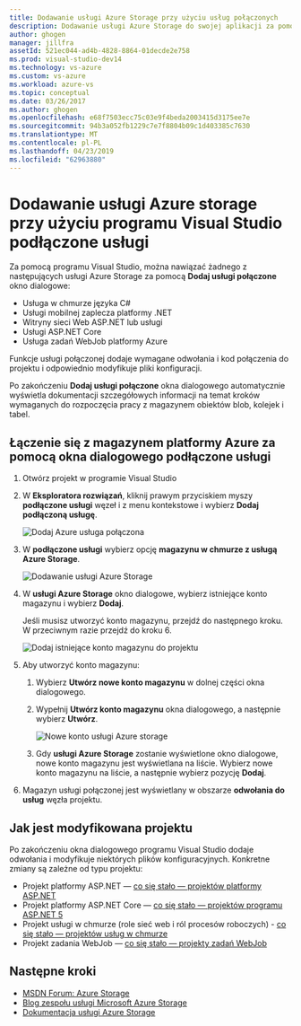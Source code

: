 ```yaml
---
title: Dodawanie usługi Azure Storage przy użyciu usług połączonych
description: Dodawanie usługi Azure Storage do swojej aplikacji za pomocą okna dialogowego programu Visual Studio Dodaj połączone usługi
author: ghogen
manager: jillfra
assetId: 521ec044-ad4b-4828-8864-01decde2e758
ms.prod: visual-studio-dev14
ms.technology: vs-azure
ms.custom: vs-azure
ms.workload: azure-vs
ms.topic: conceptual
ms.date: 03/26/2017
ms.author: ghogen
ms.openlocfilehash: e68f7503ecc75c03e9f4beda2003415d3175ee7e
ms.sourcegitcommit: 94b3a052fb1229c7e7f8804b09c1d403385c7630
ms.translationtype: MT
ms.contentlocale: pl-PL
ms.lasthandoff: 04/23/2019
ms.locfileid: "62963880"
---
```

# <a name="adding-azure-storage-by-using-visual-studio-connected-services"></a>Dodawanie usługi Azure storage przy użyciu programu Visual Studio podłączone usługi
Za pomocą programu Visual Studio, można nawiązać żadnego z następujących usługi Azure Storage za pomocą **Dodaj usługi połączone** okno dialogowe:

- Usługa w chmurze języka C#
- Usługi mobilnej zaplecza platformy .NET
- Witryny sieci Web ASP.NET lub usługi
- Usługi ASP.NET Core
- Usługa zadań WebJob platformy Azure

Funkcje usługi połączonej dodaje wymagane odwołania i kod połączenia do projektu i odpowiednio modyfikuje pliki konfiguracji.

Po zakończeniu **Dodaj usługi połączone** okna dialogowego automatycznie wyświetla dokumentacji szczegółowych informacji na temat kroków wymaganych do rozpoczęcia pracy z magazynem obiektów blob, kolejek i tabel.

## <a name="connect-to-azure-storage-using-the-connected-services-dialog"></a>Łączenie się z magazynem platformy Azure za pomocą okna dialogowego podłączone usługi
1. Otwórz projekt w programie Visual Studio

1. W **Eksploratora rozwiązań**, kliknij prawym przyciskiem myszy **podłączone usługi** węzeł i z menu kontekstowe i wybierz **Dodaj podłączoną usługę**.

    ![Dodaj Azure usługa połączona](./media/vs-azure-tools-connected-services-storage/IC796702.png)

1. W **podłączone usługi** wybierz opcję **magazynu w chmurze z usługą Azure Storage**.

    ![Dodawanie usługi Azure Storage](./media/vs-azure-tools-connected-services-storage/add-azure-storage.png)

1. W **usługi Azure Storage** okno dialogowe, wybierz istniejące konto magazynu i wybierz **Dodaj**.

    Jeśli musisz utworzyć konto magazynu, przejdź do następnego kroku. W przeciwnym razie przejdź do kroku 6.

    ![Dodaj istniejące konto magazynu do projektu](./media/vs-azure-tools-connected-services-storage/select-azure-storage-account.png)

1. Aby utworzyć konto magazynu:

   1. Wybierz **Utwórz nowe konto magazynu** w dolnej części okna dialogowego.

   1. Wypełnij **Utwórz konto magazynu** okna dialogowego, a następnie wybierz **Utwórz**.

       ![Nowe konto usługi Azure storage](./media/vs-azure-tools-connected-services-storage/create-storage-account.png)

   1. Gdy **usługi Azure Storage** zostanie wyświetlone okno dialogowe, nowe konto magazynu jest wyświetlana na liście. Wybierz nowe konto magazynu na liście, a następnie wybierz pozycję **Dodaj**.

1. Magazyn usługi połączonej jest wyświetlany w obszarze **odwołania do usług** węzła projektu.

## <a name="how-your-project-is-modified"></a>Jak jest modyfikowana projektu
Po zakończeniu okna dialogowego programu Visual Studio dodaje odwołania i modyfikuje niektórych plików konfiguracyjnych. Konkretne zmiany są zależne od typu projektu:

- Projekt platformy ASP.NET — [co się stało — projektów platformy ASP.NET](http://go.microsoft.com/fwlink/p/?LinkId=513126)
- Projekt platformy ASP.NET Core — [co się stało — projektów programu ASP.NET 5](http://go.microsoft.com/fwlink/p/?LinkId=513124)
- Projekt usługi w chmurze (role sieć web i ról procesów roboczych) - [co się stało — projektów usług w chmurze](http://go.microsoft.com/fwlink/p/?LinkId=516965)
- Projekt zadania WebJob — [co się stało — projekty zadań WebJob](/azure/visual-studio/vs-storage-webjobs-what-happened)

## <a name="next-steps"></a>Następne kroki
- [MSDN Forum: Azure Storage](https://social.msdn.microsoft.com/forums/azure/home?forum=windowsazuredata)
- [Blog zespołu usługi Microsoft Azure Storage](http://blogs.msdn.com/b/windowsazurestorage/)
- [Dokumentacja usługi Azure Storage](https://docs.microsoft.com/azure/storage/)
